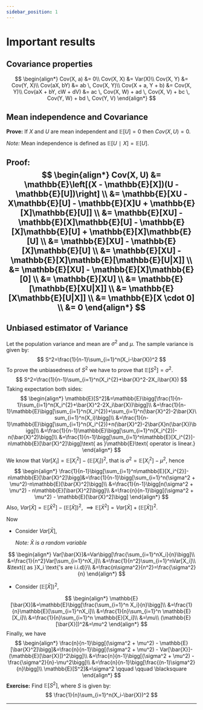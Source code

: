 ```yaml
---
sidebar_position: 1
---
```


# Important results

## Covariance properties

$$
\begin{align*}
Cov(X, a) &= 0\\
Cov(X, X) &= Var(X)\\
Cov(X, Y) &= Cov(Y, X)\\
Cov(aX, bY) &= ab \, Cov(X, Y)\\
Cov(X + a, Y + b) &= Cov(X, Y)\\
Cov(aX + bY, cW + dV) &= ac \, Cov(X, W) + ad \, Cov(X, V) + bc \, Cov(Y, W) + bd \, Cov(Y, V)
\end{align*} 
$$

## Mean independence and Covariance

**Prove:** If $X$ and $U$ are mean independent and $\mathbb{E}[U]=0$ then $Cov(X,U)=0$.

*Note:* Mean independence is defined as $\mathbb{E}[U∣X]=\mathbb{E}[U]$.

**Proof:**
$$
\begin{align*}
Cov(X, U) &= \mathbb{E}\left[(X - \mathbb{E}[X])(U - \mathbb{E}[U])\right] \\
&= \mathbb{E}[XU - X\mathbb{E}[U] - \mathbb{E}[X]U + \mathbb{E}[X]\mathbb{E}[U]] \\
&= \mathbb{E}[XU] - \mathbb{E}[X]\mathbb{E}[U] - \mathbb{E}[X]\mathbb{E}[U] + \mathbb{E}[X]\mathbb{E}[U] \\
&= \mathbb{E}[XU] - \mathbb{E}[X]\mathbb{E}[U] \\
&= \mathbb{E}[XU] - \mathbb{E}[X]\mathbb{E}[\mathbb{E}[U|X]] \\
&= \mathbb{E}[XU] - \mathbb{E}[X]\mathbb{E}[0] \\
&= \mathbb{E}[XU] \\
&= \mathbb{E}[\mathbb{E}[XU|X]] \\
&= \mathbb{E}[X\mathbb{E}[U|X]] \\
&= \mathbb{E}[X \cdot 0] \\
&= 0
\end{align*}
$$
---

## Unbiased estimator of Variance

Let the population variance and mean are $\sigma^2$ and $\mu$. The sample variance is given by:
$$
S^2=\frac{1}{n-1}\sum_{i=1}^n(X_i-\bar{X})^2
$$
To prove the unbiasedness of $S^2$ we have to prove that $\mathbb{E}[S^2]=\sigma^2$.
$$
S^2=\frac{1}{n-1}\sum_{i=1}^n(X_i^{2}+\bar{X}^2-2X_i\bar{X})
$$
Taking expectation both sides:
$$
\begin{align*}
\mathbb{E}[S^2]&=\mathbb{E}\bigg[\frac{1}{n-1}\sum_{i=1}^n(X_i^{2}+\bar{X}^2-2X_i\bar{X})\bigg]\\
&=\frac{1}{n-1}\mathbb{E}\bigg[\sum_{i=1}^n(X_i^{2})+\sum_{i=1}^n(\bar{X}^2)-2\bar{X}\sum_{i=1}^n(X_i)\bigg]\\
&=\frac{1}{n-1}\mathbb{E}\bigg[\sum_{i=1}^n(X_i^{2})+n(\bar{X}^2)-2\bar{X}n(\bar{X})\bigg]\\
&=\frac{1}{n-1}\mathbb{E}\bigg[\sum_{i=1}^n(X_i^{2})-n(\bar{X}^2)\bigg]\\
&=\frac{1}{n-1}\bigg[\sum_{i=1}^n\mathbb{E}[X_i^{2}]-n\mathbb{E}[\bar{X}^2]\bigg]\text{ as }\mathbb{E}\text{ operator is linear.}
\end{align*}
$$
We know that $Var[X_i]=\mathbb{E}[X_i^2] - (\mathbb{E}[X_i])^2$, that is $\sigma^2=\mathbb{E}[X_i^2] - \mu^2$, hence
$$
\begin{align*}
\frac{1}{n-1}\bigg[\sum_{i=1}^n\mathbb{E}[X_i^{2}]-n\mathbb{E}[\bar{X}^2]\bigg]&=\frac{1}{n-1}\bigg[\sum_{i=1}^n(\sigma^2 + \mu^2)-n\mathbb{E}[\bar{X}^2]\bigg]\\
&=\frac{1}{n-1}\bigg[n(\sigma^2 + \mu^2) - n\mathbb{E}[\bar{X}^2]\bigg]\\
&=\frac{n}{n-1}\bigg[(\sigma^2 + \mu^2) - \mathbb{E}[\bar{X}^2]\bigg]
\end{align*}
$$
Also, $Var[\bar{X}]=\mathbb{E}[\bar{X}^2]-(\mathbb{E}[\bar{X}])^2$, $\implies \mathbb{E}[\bar{X}^2]=Var[\bar{X}]+(\mathbb{E}[\bar{X}])^2$.

Now
* Consider $Var[\bar{X}]$,

  *Note: $\bar{X}$ is a random variable*

$$
\begin{align*}
Var[\bar{X}]&=Var\bigg[\frac{\sum_{i=1}^nX_i}{n}\bigg]\\
&=\frac{1}{n^2}Var[\sum_{i=1}^nX_i]\\
&=\frac{1}{n^2}\sum_{i=1}^nVar[X_i]\\
&\text{( as }X_i \text{'s are  i.i.d)}\\
&=\frac{n\sigma^2}{n^2}=\frac{\sigma^2}{n}
\end{align*}
$$

* Consider $(\mathbb{E}[\bar{X}])^2$, 
  
$$
\begin{align*}
\mathbb{E}[\bar{X}]&=\mathbb{E}\bigg[\frac{\sum_{i=1}^n X_i}{n}\bigg]\\
&=\frac{1}{n}\mathbb{E}[\sum_{i=1}^nX_i]\\
&=\frac{1}{n}\sum_{i=1}^n \mathbb{E}[X_i]\\
&=\frac{1}{n}\sum_{i=1}^n \mathbb{E}[X_i]\\
&=\mu\\
(\mathbb{E}[\bar{X}])^2&=\mu^2
\end{align*}
$$
Finally, we have
$$
\begin{align*}
\frac{n}{n-1}\bigg[(\sigma^2 + \mu^2) - \mathbb{E}[\bar{X}^2]\bigg]&=\frac{n}{n-1}\bigg[(\sigma^2 + \mu^2) - Var[\bar{X}]-(\mathbb{E}[\bar{X}])^2\bigg]\\
&=\frac{n}{n-1}\bigg[(\sigma^2 + \mu^2) - \frac{\sigma^2}{n}-\mu^2\bigg]\\
&=\frac{n}{n-1}\bigg[\frac{(n-1)\sigma^2}{n}\bigg]\\
\mathbb{E}[S^2]&=\sigma^2 \qquad \qquad \blacksquare
\end{align*}
$$
**Exercise:** Find $\mathbb{E}[S^2]$, where $S$ is given by:
$$
\frac{1}{n}\sum_{i=1}^n(X_i-\bar{X})^2
$$

---
